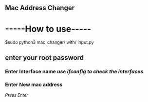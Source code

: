 ## Mac Address Changer

# -----How to use-----
$sudo python3 mac_changer/ with/ input.py
## enter your root password
### Enter Interface name *use ifconfig to check the interfaces*
### Enter New mac address 

*Press Enter*
